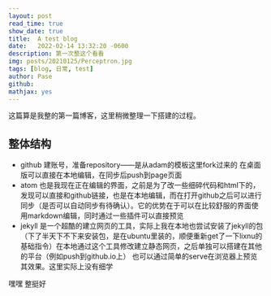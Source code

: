 ```yaml
---
layout: post
read_time: true
show_date: true
title:  A test blog
date:   2022-02-14 13:32:20 -0600
description: 第一次整这个看看
img: posts/20210125/Perceptron.jpg
tags: [blog, 日常, test]
author: Pase
github:  
mathjax: yes
---
```


这篇算是我整的第一篇博客，这里稍微整理一下搭建的过程。

## 整体结构
* github
建账号，准备repository——是从adam的模板这里fork过来的
在桌面版可以直接在本地编辑，在同步后push到page页面
* atom
也是我现在正在编辑的界面，之前是为了改一些细碎代码和html下的，发现可以直接和github链接，也是在本地编辑，而在打开github之后可以进行同步（是否可以自动同步有待确认）。它的优势在于可以在比较舒服的界面使用markdown编辑，同时通过一些插件可以直接预览
* jekyll
是一个超酷的建立网页的工具，实际上我在本地也尝试安装了jekyll的包（下了半天下不下来安装包，是在ubuntu里装的，顺便重新get了一下lixnu的基础指令）在本地通过这个工具修改建立静态网页，之后单独可以搭建在其他的平台（例如push到github.io上） 也可以通过简单的serve在浏览器上预览其效果。这里实际上没有细学

嘿嘿 整挺好
